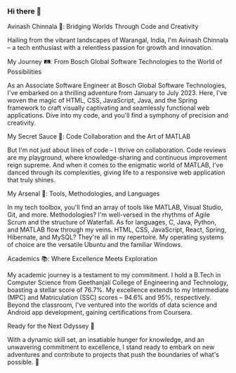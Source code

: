 ### Hi there 👋

Avinash Chinnala 🚀: Bridging Worlds Through Code and Creativity

Hailing from the vibrant landscapes of Warangal, India, I'm Avinash Chinnala – a tech enthusiast with a relentless passion for growth and innovation.

My Journey 🛤️: From Bosch Global Software Technologies to the World of Possibilities

As an Associate Software Engineer at Bosch Global Software Technologies, I've embarked on a thrilling adventure from January to July 2023. Here, I've woven the magic of HTML, CSS, JavaScript, Java, and the Spring framework to craft visually captivating and seamlessly functional web applications. Dive into my code, and you'll find a symphony of precision and creativity.

My Secret Sauce 🧙: Code Collaboration and the Art of MATLAB

But I'm not just about lines of code – I thrive on collaboration. Code reviews are my playground, where knowledge-sharing and continuous improvement reign supreme. And when it comes to the enigmatic world of MATLAB, I've danced through its complexities, giving life to a responsive web application that truly shines.

My Arsenal 🧰: Tools, Methodologies, and Languages

In my tech toolbox, you'll find an array of tools like MATLAB, Visual Studio, Git, and more. Methodologies? I'm well-versed in the rhythms of Agile Scrum and the structure of Waterfall. As for languages, C, Java, Python, and MATLAB flow through my veins. HTML, CSS, JavaScript, React, Spring, Hibernate, and MySQL? They're all in my repertoire. My operating systems of choice are the versatile Ubuntu and the familiar Windows.

Academics 📚: Where Excellence Meets Exploration

My academic journey is a testament to my commitment. I hold a B.Tech in Computer Science from Geethanjali College of Engineering and Technology, boasting a stellar score of 76.7%. My excellence extends to my Intermediate (MPC) and Matriculation (SSC) scores – 94.6% and 95%, respectively. Beyond the classroom, I've ventured into the worlds of data science and Android app development, gaining certifications from Coursera.

Ready for the Next Odyssey 🌠

With a dynamic skill set, an insatiable hunger for knowledge, and an unwavering commitment to excellence, I stand ready to embark on new adventures and contribute to projects that push the boundaries of what's possible. 🚀
